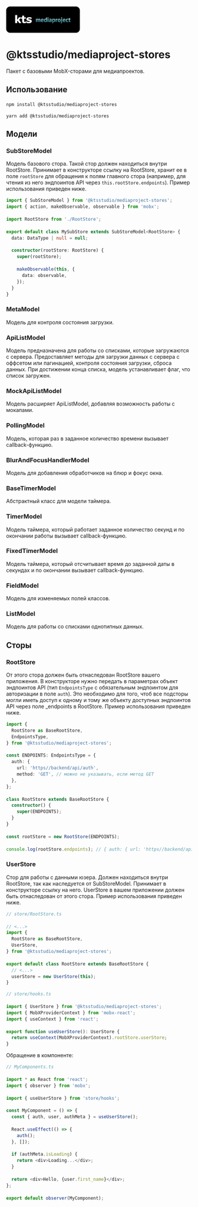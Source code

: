 ![kts](./logo.png)

# @ktsstudio/mediaproject-stores

Пакет с базовыми MobX-сторами для медиапроектов.

## Использование

`npm install @ktsstudio/mediaproject-stores`

`yarn add @ktsstudio/mediaproject-stores`

## Модели

### SubStoreModel

Модель базового стора. Такой стор должен находиться внутри RootStore. Принимает в конструкторе ссылку на RootStore, хранит ее в поле `rootStore` для обращения к полям главного стора (например, для чтения из него эндпоинтов API через `this.rootStore.endpoints`). Пример использования приведен ниже.

```typescript
import { SubStoreModel } from '@ktsstudio/mediaproject-stores';
import { action, makeObservable, observable } from 'mobx';

import RootStore from './RootStore';

export default class MySubStore extends SubStoreModel<RootStore> {
  data: DataType | null = null;

  constructor(rootStore: RootStore) {
    super(rootStore);

    makeObservable(this, {
      data: observable,
    });
  }
}
```

### MetaModel

Модель для контроля состояния загрузки.

### ApiListModel

Модель предназначена для работы со списками, которые загружаются с сервера.
Предоставляет методы для загрузки данных с сервера с оффсетом или пагинацией, контроля состояния загрузки, сброса данных.
При достижении конца списка, модель устанавливает флаг, что список загружен.

### MockApiListModel

Модель расширяет ApiListModel, добавляя возможность работы с мокапами.

### PollingModel

Модель, которая раз в заданное количество времени вызывает callback-функцию.

### BlurAndFocusHandlerModel

Модель для добавления обработчиков на блюр и фокус окна.

### BaseTimerModel

Абстрактный класс для модели таймера.

### TimerModel

Модель таймера, который работает заданное количество секунд и по окончании работы вызывает callback-функцию.

### FixedTimerModel

Модель таймера, который отсчитывает время до заданной даты в секундах и по окончании вызывает callback-функцию.

### FieldModel

Модель для изменяемых полей классов.

### ListModel

Модель для работы со списками однотипных данных.

## Сторы

### RootStore

От этого стора должен быть отнаследован RootStore вашего приложения. В конструкторе нужно передать в параметрах объект эндпоинтов API (тип `EndpointsType` с обязательным эндпоинтом для авторизации в поле `auth`). Это необходимо для того, чтоб все подсторы могли иметь доступ к одному и тому же объекту доступных эндпоинтов API через поле \_endpoints в RootStore. Пример использования приведен ниже.

```typescript
import {
  RootStore as BaseRootStore,
  EndpointsType,
} from '@ktsstudio/mediaproject-stores';

const ENDPOINTS: EndpointsType = {
  auth: {
    url: 'https//backend/api/auth',
    method: 'GET', // можно не указывать, если метод GET
  },
};

class RootStore extends BaseRootStore {
  constructor() {
    super(ENDPOINTS);
  }
}

const rootStore = new RootStore(ENDPOINTS);

console.log(rootStore.endpoints); // { auth: { url: 'https//backend/api/auth', method: 'GET' } }
```

### UserStore

Стор для работы с данными юзера. Должен находиться внутри RootStore, так как наследуется от SubStoreModel.
Принимает в конструкторе ссылку на него. UserStore в вашем приложении должен быть отнаследован от этого стора. Пример использования приведен ниже.

```typescript
// store/RootStore.ts

// <...>
import {
  RootStore as BaseRootStore,
  UserStore,
} from '@ktsstudio/mediaproject-stores';

export default class RootStore extends BaseRootStore {
  // <...>
  userStore = new UserStore(this);
}
```

```typescript
// store/hooks.ts

import { UserStore } from '@ktsstudio/mediaproject-stores';
import { MobXProviderContext } from 'mobx-react';
import { useContext } from 'react';

export function useUserStore(): UserStore {
  return useContext(MobXProviderContext).rootStore.userStore;
}
```

Обращение в компоненте:

```typescript
// MyComponents.ts

import * as React from 'react';
import { observer } from 'mobx';

import { useUserStore } from 'store/hooks';

const MyComponent = () => {
  const { auth, user, authMeta } = useUserStore();

  React.useEffect(() => {
    auth();
  }, []);

  if (authMeta.isLoading) {
    return <div>Loading...</div>;
  }

  return <div>Hello, {user.first_name}</div>;
};

export default observer(MyComponent);
```
